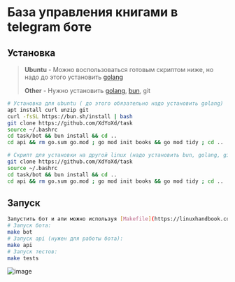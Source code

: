 # База управления книгами в telegram боте

## Установка 
> **Ubuntu** - Можно воспользоваться готовым скриптом ниже, но надо до этого установить [golang](https://go.dev/)
> 
> **Other** - Нужно установить [golang](https://go.dev/), [bun](https://bun.sh/), git
```sh
# Установка для ubuntu ( до этого обязательно надо установить golang)
apt install curl unzip git
curl -fsSL https://bun.sh/install | bash
git clone https://github.com/XdYoXd/task
source ~/.bashrc
cd task/bot && bun install && cd ..
cd api && rm go.sum go.mod ; go mod init books && go mod tidy ; cd ..

# Скрипт для установки на другой linux (надо установить bun, golang, git)
git clone https://github.com/XdYoXd/task
source ~/.bashrc
cd task/bot && bun install && cd ..
cd api && rm go.sum go.mod ; go mod init books && go mod tidy ; cd ..
```

## Запуск 
```sh
Запустить бот и апи можно используя [Makefile](https://linuxhandbook.com/using-make/).
# Запуск бота:
make bot
# Запуск api (нужен для работы бота):
make api
# Запуск тестов:
make tests
```

![image](https://github.com/XdYoXd/task/assets/154287781/8124052f-6f10-4281-bc43-4acfaa5a1c69)


